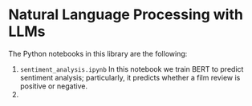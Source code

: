 # Natural Language Processing with LLMs

The Python notebooks in this library are the following:

 1) `sentiment_analysis.ipynb` In this notebook we train BERT to predict sentiment analysis; particularly, it predicts whether a film review is positive or negative.
 2) 
